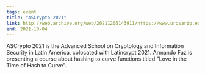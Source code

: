 ```yaml
---
tags: event
title: "ASCrypto 2021"
link: http://web.archive.org/web/20211205143911/https://www.urosario.edu.co/Latin-Crypt/inicio/
end: 2021-10-04
---
```


ASCrypto 2021 is the Advanced School on Cryptology and Information Security in Latin America, colocated with Latincrypt 2021. Armando Faz is presenting a course about hashing to curve functions titled "Love in the Time of Hash to Curve".
